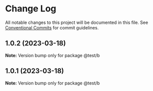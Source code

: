 # Change Log

All notable changes to this project will be documented in this file.
See [Conventional Commits](https://conventionalcommits.org) for commit guidelines.

## 1.0.2 (2023-03-18)

**Note:** Version bump only for package @test/b





## 1.0.1 (2023-03-18)

**Note:** Version bump only for package @test/b

